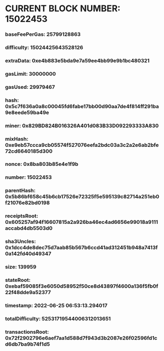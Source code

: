 # CURRENT BLOCK NUMBER: 15022453

### baseFeePerGas: 25799128863
### difficulty: 15024425643528126
### extraData: 0xe4b883e5bda9e7a59ee4bb99e9b1bc480321
### gasLimit: 30000000
### gasUsed: 29979467
### hash: 0x5c7f636a0a8c00045fd6fabe17bb00d90aa7de4f814ff291ba9e8eede59ba49e
### miner: 0x829BD824B016326A401d083B33D092293333A830
### mixHash: 0xe9eb57ccca9cb05574f527076eefa2bdc03a3c2a2e6ab2bfe72cd6640185d300
### nonce: 0x8ba803b85e4e1f9b
### number: 15022453
### parentHash: 0x5b86bf658c45b6cb17526e72325f5e595139c82714a251eb0f21076e82bd0198
### receiptsRoot: 0x605257af94f16607815a2a926ba46ec4ad6656e99018a9111accabd4db5503d0
### sha3Uncles: 0x1dcc4de8dec75d7aab85b567b6ccd41ad312451b948a7413f0a142fd40d49347
### size: 139959
### stateRoot: 0xebaf59085f3e6050d58952f50ce8d43897f4600a136f5fb0f22f48dde9a52377
### timestamp: 2022-06-25 06:53:13.294017
### totalDifficulty: 52531719544006312013651
### transactionsRoot: 0x72f2902796e6aef7aa1d588d7f943d3b2087e26f02596fd1cd6db7ba9b74f1d5
